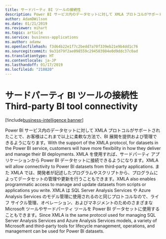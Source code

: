 ```yaml
---
title: サードパーティ BI ツールの接続性
description: Power BI サービス内のデータセットに対して XMLA プロトコルがサポートされたことで、お客様はこれまで以上に柔軟な方法で、BI 展開を提供および管理できるようになります。
author: AdamDWilson
ms.date: 01/21/2019
ms.reviewer: mihart
ms.topic: article
ms.service: business-applications
ms.author: adamw
ms.openlocfilehash: f3d64b22e1f7c2bedd7a70f339eb21e9b4dd1c76
ms.sourcegitcommit: 9a31d79f2ae098559c294503984e0d9ddc37c0ad
ms.translationtype: HT
ms.contentlocale: ja-JP
ms.lasthandoff: 01/17/2019
ms.locfileid: "210820"
---
```

#  <a name="third-party-bi-tool-connectivity"></a><span data-ttu-id="1aa46-103">サードパーティ BI ツールの接続性</span><span class="sxs-lookup"><span data-stu-id="1aa46-103">Third-party BI tool connectivity</span></span>
[!include[business-intelligence banner](../../includes/business-intelligence.md)]





<span data-ttu-id="1aa46-104">Power BI サービス内のデータセットに対して XMLA プロトコルがサポートされたことで、お客様はこれまで以上に柔軟な方法で、BI 展開を提供および管理できるようになります。</span><span class="sxs-lookup"><span data-stu-id="1aa46-104">With the support of the XMLA protocol, for datasets in the Power BI service, customers will have more flexibility in how they deliver and manage their BI deployments.</span></span> <span data-ttu-id="1aa46-105">XMLA を使用すれば、サードパーティ アプリケーションから Power BI データセットに接続できるようになります。</span><span class="sxs-lookup"><span data-stu-id="1aa46-105">XMLA will allow connectivity to Power BI datasets from third-party applications.</span></span> <span data-ttu-id="1aa46-106">また XMLA では、開発者が記述したプログラムやスクリプトから、プログラムによってデータセットの管理や更新を行うこともできます。</span><span class="sxs-lookup"><span data-stu-id="1aa46-106">XMLA also enables programmatic access to manage and update datasets from scripts or applications you write.</span></span> <span data-ttu-id="1aa46-107">XMLA は SQL Server Analysis Services や Azure Analysis Services のモデル管理に使用されるのと同じプロトコルなので、ライフ サイクル管理、オペレーション、およびマネジメントのためのさまざまな Microsoft ツールやサードパーティ ツールを Power BI データセットに使用することもできます。</span><span class="sxs-lookup"><span data-stu-id="1aa46-107">Since XMLA is the same protocol used for managing SQL Server Analysis Services and Azure Analysis Services models, a variety of Microsoft and third-party tools for lifecycle management, operations, and management can be used for Power BI datasets.</span></span>
